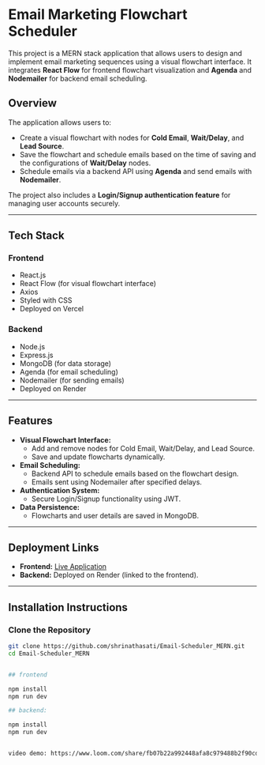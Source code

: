 # Email Marketing Flowchart Scheduler

This project is a MERN stack application that allows users to design and implement email marketing sequences using a visual flowchart interface. It integrates **React Flow** for frontend flowchart visualization and **Agenda** and **Nodemailer** for backend email scheduling.

## Overview

The application allows users to:
- Create a visual flowchart with nodes for **Cold Email**, **Wait/Delay**, and **Lead Source**.
- Save the flowchart and schedule emails based on the time of saving and the configurations of **Wait/Delay** nodes.
- Schedule emails via a backend API using **Agenda** and send emails with **Nodemailer**.

The project also includes a **Login/Signup authentication feature** for managing user accounts securely.

---

## Tech Stack

### **Frontend**
- React.js
- React Flow (for visual flowchart interface)
- Axios
- Styled with CSS
- Deployed on Vercel

### **Backend**
- Node.js
- Express.js
- MongoDB (for data storage)
- Agenda (for email scheduling)
- Nodemailer (for sending emails)
- Deployed on Render

---

## Features

- **Visual Flowchart Interface:**  
  - Add and remove nodes for Cold Email, Wait/Delay, and Lead Source.
  - Save and update flowcharts dynamically.
- **Email Scheduling:**  
  - Backend API to schedule emails based on the flowchart design.
  - Emails sent using Nodemailer after specified delays.
- **Authentication System:**  
  - Secure Login/Signup functionality using JWT.
- **Data Persistence:**  
  - Flowcharts and user details are saved in MongoDB.

---

## Deployment Links

- **Frontend:** [Live Application](https://email-schedular-frontend.vercel.app/)
- **Backend:** Deployed on Render (linked to the frontend).

---

## Installation Instructions

### **Clone the Repository**
```bash
git clone https://github.com/shrinathasati/Email-Scheduler_MERN.git
cd Email-Scheduler_MERN


## frontend

npm install
npm run dev

## backend:

npm install
npm run dev


video demo: https://www.loom.com/share/fb07b22a992448afa8c979488b2f90cd?sid=d93edf31-fa4e-4cc7-aca2-d1a821f3222c

